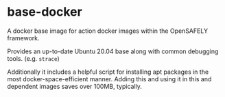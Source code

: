 # base-docker

A docker base image for action docker images within the OpenSAFELY framework.

Provides an up-to-date Ubuntu 20.04 base along with common debugging tools.
(e.g. `strace`)

Additionally it includes a helpful script for installing apt packages in the
most docker-space-efficient manner. Adding this and using it in this and
dependent images saves over 100MB, typically.
